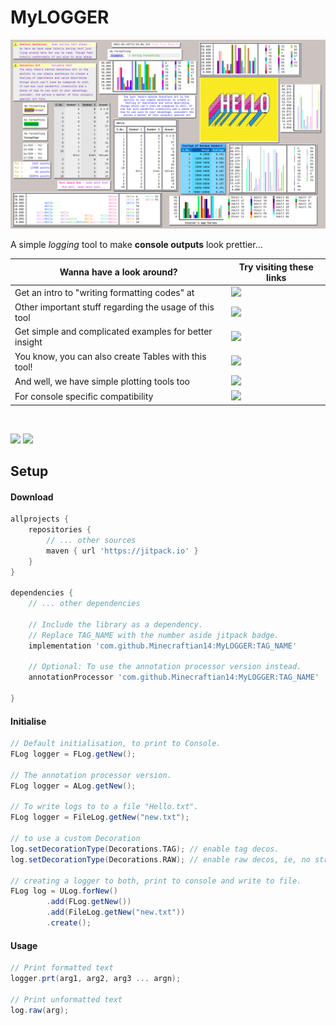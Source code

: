 # MyLOGGER

![Collage](src/docs/resources/images/collage.png)

A simple _logging_ tool to make **console outputs** look prettier...

Wanna have a look around?                              | Try visiting these links
-------------------------------------------------------|---------------------------------------------------------------------------------------------------
Get an intro to "writing formatting codes" at          | [![](https://img.shields.io/badge/Logger-Instructions-yellow)](src/main/md/WRITING_A_FORMAT_FOR_DECORATION.md)
Other important stuff regarding the usage of this tool | [![](https://img.shields.io/badge/Logger-Stuff-cyan)](src/main/md/OTHER_IMPORTANT_THINGS.md)
Get simple and complicated examples for better insight | [![](https://img.shields.io/badge/Logger-Examples-orange)](src/main/md/LOGGER_EXAMPLES.md)
You know, you can also create Tables with this tool!   | [![](https://img.shields.io/badge/Tables-Examples-green)](src/main/md/TABLE_EXAMPLES.md)
And well, we have simple plotting tools too            | [![](https://img.shields.io/badge/Plotting-Examples-red)](src/main/md/PLOTTING.md)
For console specific compatibility                     | [![](https://img.shields.io/badge/Console-Compatibility-purple)](src/main/md/SUPPORT.md)

<br />

[![](https://jitpack.io/v/Minecraftian14/MyLOGGER.svg)](https://jitpack.io/#Minecraftian14/MyLOGGER)
[![](https://img.shields.io/discord/872811194170347520?color=%237289da&logoColor=%23424549)](https://discord.gg/Ar6Zuj2m82)

## Setup

#### Download

```groovy
allprojects {
    repositories {
        // ... other sources
        maven { url 'https://jitpack.io' }
    }
}

dependencies {
    // ... other dependencies

    // Include the library as a dependency. 
    // Replace TAG_NAME with the number aside jitpack badge.
    implementation 'com.github.Minecraftian14:MyLOGGER:TAG_NAME'

    // Optional: To use the annotation processor version instead.
    annotationProcessor 'com.github.Minecraftian14:MyLOGGER:TAG_NAME'

}
```

#### Initialise

```groovy
// Default initialisation, to print to Console.
FLog logger = FLog.getNew();

// The annotation processor version.
FLog logger = ALog.getNew();

// To write logs to to a file "Hello.txt".
FLog logger = FileLog.getNew("new.txt");

// to use a custom Decoration
log.setDecorationType(Decorations.TAG); // enable tag decos.
log.setDecorationType(Decorations.RAW); // enable raw decos, ie, no strange characters.

// creating a logger to both, print to console and write to file.
FLog log = ULog.forNew()
        .add(FLog.getNew())
        .add(FileLog.getNew("new.txt"))
        .create();
```

#### Usage

```groovy
// Print formatted text 
logger.prt(arg1, arg2, arg3 ... argn);

// Print unformatted text
log.raw(arg);
```

